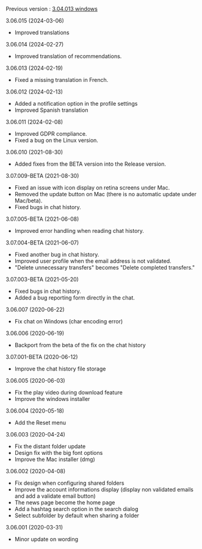 
Previous version : [3.04.013 windows](https://www.gigatribe.com/software/setup_gigatribe_v3.04.013.6884.exe)

3.06.015 (2024-03-06)

- Improved translations

3.06.014 (2024-02-27)

- Improved translation of recommendations.

3.06.013 (2024-02-19)

- Fixed a missing translation in French.
    
3.06.012 (2024-02-13)

- Added a notification option in the profile settings 
- Improved Spanish translation

3.06.011 (2024-02-08)

- Improved GDPR compliance.
- Fixed a bug on the Linux version.

3.06.010 (2021-08-30)

- Added fixes from the BETA version into the Release version.

3.07.009-BETA (2021-08-30)

- Fixed an issue with icon display on retina screens under Mac.
- Removed the update button on Mac (there is no automatic update under Mac/beta).
- Fixed bugs in chat history.

3.07.005-BETA (2021-06-08)

- Improved error handling when reading chat history.

3.07.004-BETA (2021-06-07)

- Fixed another bug in chat history.
- Improved user profile when the email address is not validated.
- "Delete unnecessary transfers" becomes "Delete completed transfers."

3.07.003-BETA (2021-05-20)

- Fixed bugs in chat history.
- Added a bug reporting form directly in the chat.


3.06.007 (2020-06-22)

- Fix chat on Windows (char encoding error)

3.06.006 (2020-06-19)

- Backport from the beta of the fix on the chat history

3.07.001-BETA (2020-06-12)

- Improve the chat history file storage

3.06.005 (2020-06-03)

- Fix the play video during download feature
- Improve the windows installer

3.06.004 (2020-05-18)

- Add the Reset menu

3.06.003 (2020-04-24)

- Fix the distant folder update
- Design fix with the big font options
- Improve the Mac installer (dmg)

3.06.002 (2020-04-08)

- Fix design when configuring shared folders
- Improve the account informations display (display non validated emails and add a validate email button)
- The news page become the home page
- Add a hashtag search option in the search dialog
- Select subfolder by default when sharing a folder

3.06.001 (2020-03-31)

- Minor update on wording
